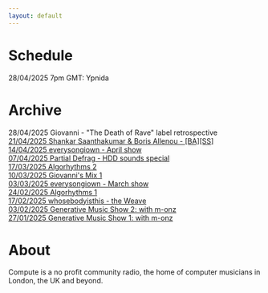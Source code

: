 ```yaml
---
layout: default
---
```


# Schedule
28/04/2025 7pm GMT: Ypnida

# Archive
28/04/2025 Giovanni - "The Death of Rave" label retrospective<br/>
[21/04/2025 Shankar Saanthakumar & Boris Allenou - [BA][SS]](https://www.mixcloud.com/computedotradio/shankar-saanthakumar-boris-allenou-bass/)<br/>
[14/04/2025 everysongiown - April show](https://www.mixcloud.com/computedotradio/everysongiown-april-show/)<br/>
[07/04/2025 Partial Defrag - HDD sounds special](https://www.mixcloud.com/computedotradio/partial-defrag-hdd-sounds-special/)<br/>
[17/03/2025 Algorhythms 2](https://www.mixcloud.com/computedotradio/algorhythms-2/)<br/>
[10/03/2025 Giovanni's Mix 1](https://www.mixcloud.com/computedotradio/giovannis-mix-1/)<br/>
[03/03/2025 everysongiown - March show](https://www.mixcloud.com/computedotradio/everysongiown-1/)<br/>
[24/02/2025 Algorhythms 1](https://www.mixcloud.com/computedotradio/algorhythms-1/)<br/>
[17/02/2025 whosebodyisthis - the Weave](https://www.mixcloud.com/computedotradio/whosebodyisthis-the-weave/)<br/>
[03/02/2025 Generative Music Show 2: with m-onz](https://www.mixcloud.com/computedotradio/generative-music-show-2-with-m-onz/)<br/>
[27/01/2025 Generative Music Show 1: with m-onz](https://www.mixcloud.com/computedotradio/generative-music-show-1-with-m-onz/)<br/>

# About
Compute is a no profit community radio, the home of computer musicians in London, the UK and beyond.
